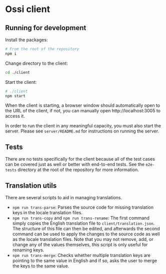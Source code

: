 <!--
SPDX-FileCopyrightText: 2022 The Ossi Developers

SPDX-License-Identifier: MIT
-->

# Ossi client

## Running for development

Install the packages:

```bash
# From the root of the repository
npm i
```

Change directory to the client:

```bash
cd ./client
```

Start the client:

```bash
# ./client
npm start
```

When the client is starting, a browser window should automatically open to the
URL of the client, if not, you can manually open http://localhost:3005 to
access it.

In order to run the client in any meaningful capacity, you must also start the
server. Please see `server/README.md` for instructions on running the server.

## Tests

There are no tests specifically for the client because all of the test cases
can be covered just as well or better with end-to-end tests. See the
`e2e-tests` directory at the root of the repository for more information.

## Translation utils

There are several scripts to aid in managing translations.

- `npm run trans-parse`: Parses the source code for missing translation keys in
  the locale translation files.
- `npm run trans-copy` and `npm run trans-rename`: The first command simply
  copies the English translation file to `client/translation.json`. The
  structure of this file can then be edited, and afterwards the second command
  can be used to apply the changes to the source code as well as the locale
  translation files. Note that you may not remove, add, or change any of the
  values themselves, this script is only useful for renaming keys.
- `npm run trans-merge`: Checks whether multiple translation keys are pointing
  to the same value in English and if so, asks the user to merge the keys to the
  same value. <!-- This may not be desirable in all cases -->
